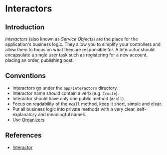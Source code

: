 # Interactors

## Introduction

*Interactors* (also known as *Service Objects*) are the place for the application's business logic. They allow you to simplify your controllers and allow them to focus on what they are responsible for. A Interactor should encapsulate a single user task such as registering for a new account, placing an order, publishing post.

## Conventions

* Interactors go under the `app/interactors` directory.
* Interactor name should contain a verb (e.g. `Create`).
* Interactor should have only one public method (`#call`).
* Focus on readability of the `#call` method, keep it short, simple and clear.
* Put all business logic into private methods with a very clear, self-explanatory and meaningful names.
* Use [Organizers](https://github.com/collectiveidea/interactor#organizers)

## References

* [Interactor](https://github.com/collectiveidea/interactor)

